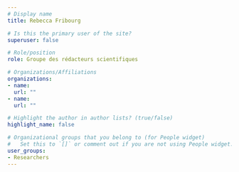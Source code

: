 ```yaml
---
# Display name
title: Rebecca Fribourg

# Is this the primary user of the site?
superuser: false

# Role/position
role: Groupe des rédacteurs scientifiques

# Organizations/Affiliations
organizations:
- name:  
  url: ""
- name:  
  url: ""

# Highlight the author in author lists? (true/false)
highlight_name: false

# Organizational groups that you belong to (for People widget)
#   Set this to `[]` or comment out if you are not using People widget.
user_groups:
- Researchers
---
```

